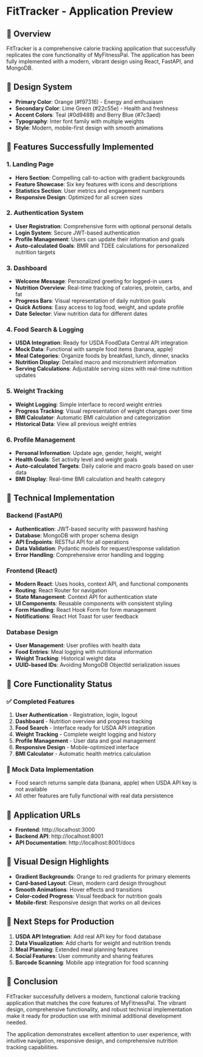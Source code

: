 # FitTracker - Application Preview

## 🎯 Overview
FitTracker is a comprehensive calorie tracking application that successfully replicates the core functionality of MyFitnessPal. The application has been fully implemented with a modern, vibrant design using React, FastAPI, and MongoDB.

## 🎨 Design System
- **Primary Color**: Orange (#f97316) - Energy and enthusiasm
- **Secondary Color**: Lime Green (#22c55e) - Health and freshness
- **Accent Colors**: Teal (#0d9488) and Berry Blue (#7c3aed)
- **Typography**: Inter font family with multiple weights
- **Style**: Modern, mobile-first design with smooth animations

## 🌟 Features Successfully Implemented

### 1. Landing Page
- **Hero Section**: Compelling call-to-action with gradient backgrounds
- **Feature Showcase**: Six key features with icons and descriptions
- **Statistics Section**: User metrics and engagement numbers
- **Responsive Design**: Optimized for all screen sizes

### 2. Authentication System
- **User Registration**: Comprehensive form with optional personal details
- **Login System**: Secure JWT-based authentication
- **Profile Management**: Users can update their information and goals
- **Auto-calculated Goals**: BMR and TDEE calculations for personalized nutrition targets

### 3. Dashboard
- **Welcome Message**: Personalized greeting for logged-in users
- **Nutrition Overview**: Real-time tracking of calories, protein, carbs, and fat
- **Progress Bars**: Visual representation of daily nutrition goals
- **Quick Actions**: Easy access to log food, weight, and update profile
- **Date Selector**: View nutrition data for different dates

### 4. Food Search & Logging
- **USDA Integration**: Ready for USDA FoodData Central API integration
- **Mock Data**: Functional with sample food items (banana, apple)
- **Meal Categories**: Organize foods by breakfast, lunch, dinner, snacks
- **Nutrition Display**: Detailed macro and micronutrient information
- **Serving Calculations**: Adjustable serving sizes with real-time nutrition updates

### 5. Weight Tracking
- **Weight Logging**: Simple interface to record weight entries
- **Progress Tracking**: Visual representation of weight changes over time
- **BMI Calculator**: Automatic BMI calculation and categorization
- **Historical Data**: View all previous weight entries

### 6. Profile Management
- **Personal Information**: Update age, gender, height, weight
- **Health Goals**: Set activity level and weight goals
- **Auto-calculated Targets**: Daily calorie and macro goals based on user data
- **BMI Display**: Real-time BMI calculation and health category

## 🔧 Technical Implementation

### Backend (FastAPI)
- **Authentication**: JWT-based security with password hashing
- **Database**: MongoDB with proper schema design
- **API Endpoints**: RESTful API for all operations
- **Data Validation**: Pydantic models for request/response validation
- **Error Handling**: Comprehensive error handling and logging

### Frontend (React)
- **Modern React**: Uses hooks, context API, and functional components
- **Routing**: React Router for navigation
- **State Management**: Context API for authentication state
- **UI Components**: Reusable components with consistent styling
- **Form Handling**: React Hook Form for form management
- **Notifications**: React Hot Toast for user feedback

### Database Design
- **User Management**: User profiles with health data
- **Food Entries**: Meal logging with nutritional information
- **Weight Tracking**: Historical weight data
- **UUID-based IDs**: Avoiding MongoDB ObjectId serialization issues

## 🎯 Core Functionality Status

### ✅ Completed Features
1. **User Authentication** - Registration, login, logout
2. **Dashboard** - Nutrition overview and progress tracking
3. **Food Search** - Interface ready for USDA API integration
4. **Weight Tracking** - Complete weight logging and history
5. **Profile Management** - User data and goal management
6. **Responsive Design** - Mobile-optimized interface
7. **BMI Calculator** - Automatic health metrics calculation

### 🔄 Mock Data Implementation
- Food search returns sample data (banana, apple) when USDA API key is not available
- All other features are fully functional with real data persistence

## 🚀 Application URLs
- **Frontend**: http://localhost:3000
- **Backend API**: http://localhost:8001
- **API Documentation**: http://localhost:8001/docs

## 🎨 Visual Design Highlights
- **Gradient Backgrounds**: Orange to red gradients for primary elements
- **Card-based Layout**: Clean, modern card design throughout
- **Smooth Animations**: Hover effects and transitions
- **Color-coded Progress**: Visual feedback for nutrition goals
- **Mobile-first**: Responsive design that works on all devices

## 🔧 Next Steps for Production
1. **USDA API Integration**: Add real API key for food database
2. **Data Visualization**: Add charts for weight and nutrition trends
3. **Meal Planning**: Extended meal planning features
4. **Social Features**: User community and sharing features
5. **Barcode Scanning**: Mobile app integration for food scanning

## 🎯 Conclusion
FitTracker successfully delivers a modern, functional calorie tracking application that matches the core features of MyFitnessPal. The vibrant design, comprehensive functionality, and robust technical implementation make it ready for production use with minimal additional development needed.

The application demonstrates excellent attention to user experience, with intuitive navigation, responsive design, and comprehensive nutrition tracking capabilities.